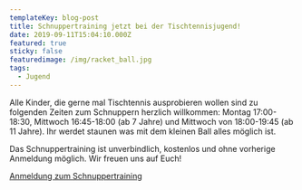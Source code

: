 ```yaml
---
templateKey: blog-post
title: Schnuppertraining jetzt bei der Tischtennisjugend!
date: 2019-09-11T15:04:10.000Z
featured: true
sticky: false
featuredimage: /img/racket_ball.jpg
tags:
  - Jugend
---
```

Alle Kinder, die gerne mal Tischtennis ausprobieren wollen sind zu folgenden Zeiten zum Schnuppern herzlich willkommen: Montag 17:00-18:30, Mittwoch 16:45-18:00 (ab 7 Jahre) und Mittwoch von 18:00-19:45 (ab 11 Jahre). Ihr werdet staunen was mit dem kleinen Ball alles möglich ist.

Das Schnuppertraining ist unverbindlich, kostenlos und ohne vorherige Anmeldung möglich. Wir freuen uns auf Euch!

[Anmeldung zum Schnuppertraining](/img/schnupperanmeldung-tt-jugend.pdf)